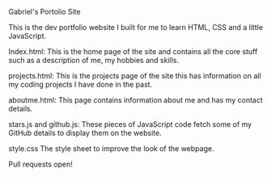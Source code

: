 Gabriel's Portolio Site

This is the dev portfolio website I built for me to learn HTML, CSS and a little JavaScript.

Index.html:
This is the home page of the site and contains all the core stuff such as a description of me, my hobbies and skills.

projects.html:
This is the projects page of the site this has information on all my coding projects I have done in the past.

aboutme.html:
This page contains information about me and has my contact details.

stars.js and github.js:
These pieces of JavaScript code fetch some of my GitHub details to display them on the website.

style.css
The style sheet to improve the look of the webpage.

Pull requests open!